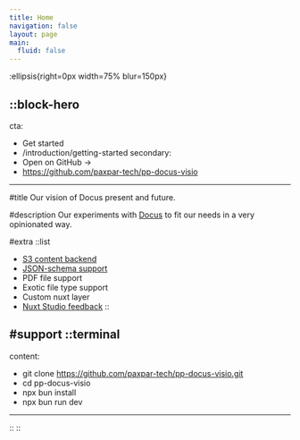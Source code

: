 ```yaml
---
title: Home
navigation: false
layout: page
main:
  fluid: false
---
```


:ellipsis{right=0px width=75% blur=150px}

::block-hero
---
cta:
  - Get started
  - /introduction/getting-started
secondary:
  - Open on GitHub →
  - https://github.com/paxpar-tech/pp-docus-visio
---

#title
Our vision of Docus present and future.

#description
Our experiments with [Docus](https://content.nuxtjs.org) to fit our needs
in a very opinionated way.

#extra
  ::list
  - [S3 content backend](/docus/s3)
  - [JSON-schema support](/nuxt_studio/json_schema)
  - PDF file support
  - Exotic file type support
  - Custom nuxt layer
  - [Nuxt Studio feedback](/nuxt_studio)
  ::

#support
  ::terminal
  ---
  content:
  - git clone https://github.com/paxpar-tech/pp-docus-visio.git
  - cd pp-docus-visio
  - npx bun install
  - npx bun run dev
  ---
  ::
::

